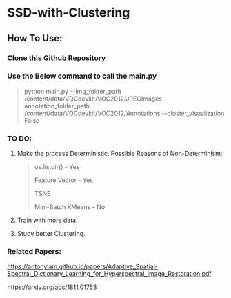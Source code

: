 # SSD-with-Clustering

## How To Use:

### Clone this Github Repository

### Use the Below command to call the main.py 

> python main.py --img_folder_path /content/data/VOCdevkit/VOC2012/JPEGImages --annotation_folder_path /content/data/VOCdevkit/VOC2012/Annotations --cluster_visualization False


### TO DO:
1) Make the process Deterministic.
   Possible Reasons of Non-Determinism:
   > os.listdir() - Yes
   > 
   > Feature Vector - Yes
   > 
   > TSNE
   > 
   > Mini-Batch KMeans - No

2) Train with more data.

3) Study better Clustering.

### Related Papers:

https://antonylam.github.io/papers/Adaptive_Spatial-Spectral_Dictionary_Learning_for_Hyperspectral_Image_Restoration.pdf

https://arxiv.org/abs/1811.01753
